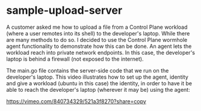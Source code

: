 # sample-upload-server

A customer asked me how to upload a file from a Control Plane workload (where a user remotes into its shell) to the developer's laptop. While there are many methods to do so. I decided to use the Control Plane wormhole agent functionality to demonstrate how this can be done. An agent lets the workload reach into private network endpoints. In this case, the developer's laptop is behind a firewall (not exposed to the internet).

The main.go file contains the server-side code that we run on the developer's laptop.
This video illustrates how to set up the agent, identity and give a workload (ubuntu in this case) the identity, in order to have it be able to reach the developer's laptop (wherever it may be) using the agent:

https://vimeo.com/840734329/521a3f8270?share=copy

